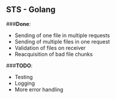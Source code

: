 STS - Golang
--------------

###**Done**:
- Sending of one file in multiple requests
- Sending of multiple files in one request
- Validation of files on receiver
- Reacquisition of bad file chunks

###**TODO**:
- Testing
- Logging
- More error handling